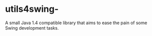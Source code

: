 utils4swing-
============

A small Java 1.4 compatible library that aims to ease the pain of some Swing development tasks.
